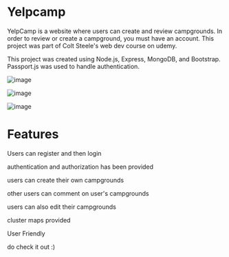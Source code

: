 # Yelpcamp

YelpCamp is a website where users can create and review campgrounds. In order to review or create a campground, you must have an account. This project was part of Colt Steele's web dev course on udemy.

This project was created using Node.js, Express, MongoDB, and Bootstrap. Passport.js was used to handle authentication.

![image](https://user-images.githubusercontent.com/87427558/200878527-df4dc3e3-5b36-4ccb-b9a3-0eab59649d8e.png)

![image](https://user-images.githubusercontent.com/87427558/200878657-f46dea81-63db-4b36-9815-7d118f1713f1.png)


![image](https://user-images.githubusercontent.com/87427558/200878843-40ba2cf6-2b1d-4692-b917-a7c212547151.png)

# Features

Users can register and then login

authentication and authorization has been provided

users can create their own campgrounds 

other users can comment on user's campgrounds

users can also edit their campgrounds

cluster maps provided 

User Friendly

do check it out :)
